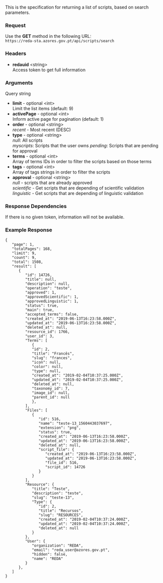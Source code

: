 This is the specification for returning a list of scripts, based on search parameters.

### Request

Use the **GET** method in the following URL:  
`https://reda-sta.azores.gov.pt/api/scripts/search`

### Headers

* **redauid** &lt;string&gt;  
   Access token to get full information

### Arguments

Query string

* **limit** - optional &lt;int&gt;  
   Limit the list items (default: 9)
* **activePage** - optional &lt;int&gt;  
   Inform active page for pagination (default: 1)
* **order** - optional &lt;string&gt;    
   *recent* - Most recent (DESC)  
* **type** - optional &lt;string&gt;    
   *null*: All scripts  
   *myscripts*: Scripts that the user owns
   *pending*: Scripts that are pending for approval
* **terms** - optional &lt;int&gt;    
   Array of terms IDs in order to filter the scripts based on those terms  
* **tags** - optional &lt;int&gt;    
   Array of tags strings in order to filter the scripts  
* **approval** - optional &lt;string&gt;    
   *null* - scripts that are already approved  
   *scientific* - Get scripts that are depending of scientific validation  
   *linguistic* - Get scripts that are depending of linguistic validation  

### Response Dependencies

If there is no given token, information will not be available.

### Example Response

```
{
   "page": 1,
   "totalPages": 168,
   "limit": 9,
   "count": 9,
   "total": 1508,
   "result": [
      {
         "id": 14726,
         "title": null,
         "description": null,
         "operation": "teste",
         "approved": 1,
         "approvedScientific": 1,
         "approvedLinguistic": 1,
         "status": true,
         "main": true,
         "accepted_terms": false,
         "created_at": "2019-06-13T16:23:58.000Z",
         "updated_at": "2019-06-13T16:23:58.000Z",
         "deleted_at": null,
         "resource_id": 1766,
         "user_id": 3,
         "Terms": [
            {
            "id": 2,
            "title": "Francês",
            "slug": "frances",
            "icon": null,
            "color": null,
            "type": null,
            "created_at": "2019-02-04T10:37:25.000Z",
            "updated_at": "2019-02-04T10:37:25.000Z",
            "deleted_at": null,
            "taxonomy_id": 7,
            "image_id": null,
            "parent_id": null
            },
         ],
         "Files": [
            {
               "id": 516,
               "name": "teste-13_1560443037697",
               "extension": "png",
               "status": true,
               "created_at": "2019-06-13T16:23:58.000Z",
               "updated_at": "2019-06-13T16:23:58.000Z",
               "deleted_at": null,
               "script_file": {
                  "created_at": "2019-06-13T16:23:58.000Z",
                  "updated_at": "2019-06-13T16:23:58.000Z",
                  "file_id": 516,
                  "script_id": 14726
               }
            }
         ],
         "Resource": {
            "title": "Teste",
            "description": "teste",
            "slug": "teste-13",
            "Type": {
               "id": 2,
               "title": "Recursos",
               "slug": "RESOURCES",
               "created_at": "2019-02-04T10:37:24.000Z",
               "updated_at": "2019-02-04T10:37:24.000Z",
               "deleted_at": null
            }
         },
         "User": {
            "organization": "REDA",
            "email": "reda_user@azores.gov.pt",
            "hidden": false,
            "name": "REDA"
         }
      },
   ]
}
```